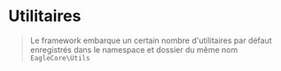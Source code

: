 # Utilitaires

> Le framework embarque un certain nombre d'utilitaires par défaut enregistrés dans le namespace et dossier du même nom <code>EagleCore\Utils</code>



